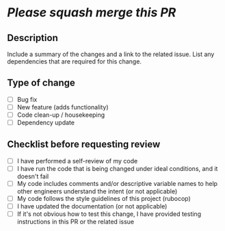 [//]: # 'remove this if PR is for a release-* branch'
# _Please squash merge this PR_

## Description

Include a summary of the changes and a link to the related issue. List any dependencies that are required for this change.

## Type of change
[//]: # 'remove options that are not relevant'
- [ ] Bug fix
- [ ] New feature (adds functionality)
- [ ] Code clean-up / housekeeping
- [ ] Dependency update

## Checklist before requesting review
- [ ] I have performed a self-review of my code
- [ ] I have run the code that is being changed under ideal conditions, and it doesn't fail
- [ ] My code includes comments and/or descriptive variable names to help other engineers understand the intent (or not applicable)
- [ ] My code follows the style guidelines of this project (rubocop)
- [ ] I have updated the documentation (or not applicable)
- [ ] If it's not obvious how to test this change, I have provided testing instructions in this PR or the related issue
